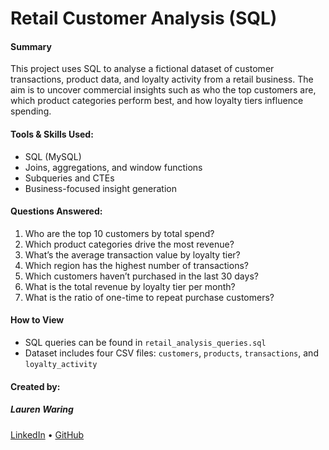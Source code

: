 # Retail Customer Analysis (SQL)

#### Summary

This project uses SQL to analyse a fictional dataset of customer transactions, product data, and loyalty activity from a retail business. The aim is to uncover commercial insights such as who the top customers are, which product categories perform best, and how loyalty tiers influence spending.

#### Tools & Skills Used:
- SQL (MySQL)
- Joins, aggregations, and window functions
- Subqueries and CTEs
- Business-focused insight generation

#### Questions Answered:
1. Who are the top 10 customers by total spend?
2. Which product categories drive the most revenue?
3. What’s the average transaction value by loyalty tier?
4. Which region has the highest number of transactions?
5. Which customers haven’t purchased in the last 30 days?
6. What is the total revenue by loyalty tier per month?
7. What is the ratio of one-time to repeat purchase customers?

#### How to View
- SQL queries can be found in `retail_analysis_queries.sql`
- Dataset includes four CSV files: `customers`, `products`, `transactions`, and `loyalty_activity`

#### Created by:
##### Lauren Waring  
[LinkedIn](https://www.linkedin.com/in/lauren-waring-5472a5148/) • [GitHub](https://github.com/lnwaring)
